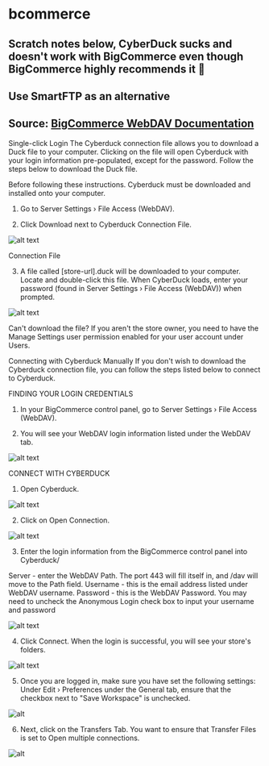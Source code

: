 # bcommerce

## Scratch notes below, CyberDuck sucks and doesn't work with BigCommerce even though BigCommerce highly recommends it 🤔

## Use SmartFTP as an alternative

## Source: [BigCommerce WebDAV Documentation](https://support.bigcommerce.com/articles/Public/File-Access-WebDAV/?_ga=2.123956298.1363489839.1534794440-2090424515.1532551091#login-info)



Single-click Login
The Cyberduck connection file allows you to download a Duck file to your computer. Clicking on the file will open Cyberduck with your login information pre-populated, except for the password. Follow the steps below to download the Duck file.

 
Before following these instructions. Cyberduck must be downloaded and installed onto your computer.

1. Go to Server Settings › File Access (WebDAV).

2. Click Download next to Cyberduck Connection File.

![alt text](https://support.bigcommerce.com/servlet/rtaImage?eid=ka61B00000006Lz&feoid=00N1300000BR3CT&refid=0EM1B0000018xZR)

Connection File

3. A file called [store-url].duck will be downloaded to your computer. Locate and double-click this file. When CyberDuck loads, enter your password (found in Server Settings › File Access (WebDAV)) when prompted.

![alt text](https://support.bigcommerce.com/servlet/rtaImage?eid=ka61B00000006Lz&feoid=00N1300000BR3CT&refid=0EM1B0000018xZl)

 
Can't download the file? If you aren't the store owner, you need to have the Manage Settings user permission enabled for your user account under Users.

 
 
Connecting with Cyberduck Manually
If you don't wish to download the Cyberduck connection file, you can follow the steps listed below to connect to Cyberduck.

FINDING YOUR LOGIN CREDENTIALS
1. In your BigCommerce control panel, go to Server Settings › File Access (WebDAV).

2. You will see your WebDAV login information listed under the WebDAV tab.

![alt text](https://support.bigcommerce.com/servlet/rtaImage?eid=ka61B00000006Lz&feoid=00N1300000BR3CT&refid=0EM1B0000005nG0)

CONNECT WITH CYBERDUCK
1. Open Cyberduck.

![alt text](https://support.bigcommerce.com/servlet/rtaImage?eid=ka61B00000006Lz&feoid=00N1300000BR3CT&refid=0EM1B0000005nG5)


2. Click on Open Connection.

![alt text](https://support.bigcommerce.com/servlet/rtaImage?eid=ka61B00000006Lz&feoid=00N1300000BR3CT&refid=0EM1B0000005nGA)

3. Enter the login information from the BigCommerce control panel into Cyberduck/

Server - enter the WebDAV Path. The port 443 will fill itself in, and /dav will move to the Path field.
Username - this is the email address listed under WebDAV username.
Password - this is the WebDAV Password.
You may need to uncheck the Anonymous Login check box to input your username and password

![alt text](https://support.bigcommerce.com/servlet/rtaImage?eid=ka61B00000006Lz&feoid=00N1300000BR3CT&refid=0EM1B0000005nGF)

4. Click Connect. When the login is successful, you will see your store's folders.

![alt text](https://support.bigcommerce.com/servlet/rtaImage?eid=ka61B00000006Lz&feoid=00N1300000BR3CT&refid=0EM1B0000005nGK)

5. Once you are logged in, make sure you have set the following settings:
Under Edit › Preferences under the General tab, ensure that the checkbox next to "Save Workspace" is unchecked.

![alt](https://support.bigcommerce.com/servlet/rtaImage?eid=ka61B00000006Lz&feoid=00N1300000BR3CT&refid=0EM1B0000005nGP)

6. Next, click on the Transfers Tab. You want to ensure that Transfer Files is set to Open multiple connections.

![alt](https://support.bigcommerce.com/servlet/rtaImage?eid=ka61B00000006Lz&feoid=00N1300000BR3CT&refid=0EM1B0000005nGU)

